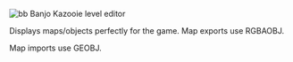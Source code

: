 ![bb](https://user-images.githubusercontent.com/55566323/195241371-32855888-ce8f-479c-866d-a8602bc1c4e1.png)
Banjo Kazooie level editor

Displays maps/objects perfectly for the game.
Map exports use RGBAOBJ.

Map imports use GEOBJ.
